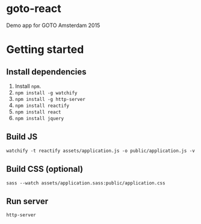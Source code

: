 # goto-react
Demo app for GOTO Amsterdam 2015

# Getting started

## Install dependencies
1. Install `npm`.
2. `npm install -g watchify`
3. `npm install -g http-server`
4. `npm install reactify`
5. `npm install react`
6. `npm install jquery`

## Build JS
`watchify -t reactify assets/application.js -o public/application.js -v`

## Build CSS (optional)
`sass --watch assets/application.sass:public/application.css`

## Run server
`http-server`
